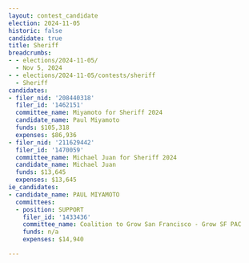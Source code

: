 ```yaml
---
layout: contest_candidate
election: 2024-11-05
historic: false
candidate: true
title: Sheriff
breadcrumbs:
- - elections/2024-11-05/
  - Nov 5, 2024
- - elections/2024-11-05/contests/sheriff
  - Sheriff
candidates:
- filer_nid: '208440318'
  filer_id: '1462151'
  committee_name: Miyamoto for Sheriff 2024
  candidate_name: Paul Miyamoto
  funds: $105,318
  expenses: $86,936
- filer_nid: '211629442'
  filer_id: '1470059'
  committee_name: Michael Juan for Sheriff 2024
  candidate_name: Michael Juan
  funds: $13,645
  expenses: $13,645
ie_candidates:
- candidate_name: PAUL MIYAMOTO
  committees:
  - position: SUPPORT
    filer_id: '1433436'
    committee_name: Coalition to Grow San Francisco - Grow SF PAC
    funds: n/a
    expenses: $14,940

---
```

